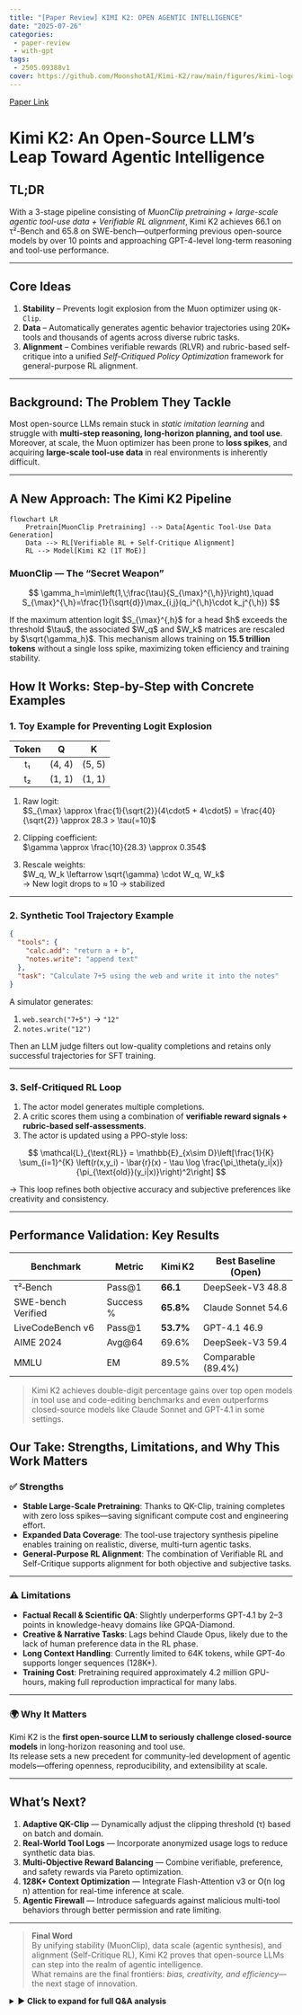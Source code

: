 ```yaml
---
title: "[Paper Review] KIMI K2: OPEN AGENTIC INTELLIGENCE"
date: "2025-07-26"
categories:
 - paper-review
 - with-gpt
tags:
 - 2505.09388v1
cover: https://github.com/MoonshotAI/Kimi-K2/raw/main/figures/kimi-logo.png
---
```


[Paper Link](https://github.com/MoonshotAI/Kimi-K2/blob/main/tech_report.pdf)

# Kimi K2: An Open-Source LLM’s Leap Toward Agentic Intelligence

## TL;DR

With a 3-stage pipeline consisting of *MuonClip pretraining + large-scale agentic tool-use data + Verifiable RL alignment*, Kimi K2 achieves 66.1 on τ²-Bench and 65.8 on SWE-bench—outperforming previous open-source models by over 10 points and approaching GPT-4-level long-term reasoning and tool-use performance.

---

## Core Ideas

1. **Stability** – Prevents logit explosion from the Muon optimizer using `QK-Clip`.
2. **Data** – Automatically generates agentic behavior trajectories using 20K+ tools and thousands of agents across diverse rubric tasks.
3. **Alignment** – Combines verifiable rewards (RLVR) and rubric-based self-critique into a unified *Self-Critiqued Policy Optimization* framework for general-purpose RL alignment.

---

## Background: The Problem They Tackle

Most open-source LLMs remain stuck in *static imitation learning* and struggle with **multi-step reasoning, long-horizon planning, and tool use**.  
Moreover, at scale, the Muon optimizer has been prone to **loss spikes**, and acquiring **large-scale tool-use data** in real environments is inherently difficult.

---

## A New Approach: **The Kimi K2 Pipeline**

```mermaid
flowchart LR
    Pretrain[MuonClip Pretraining] --> Data[Agentic Tool-Use Data Generation]
    Data --> RL[Verifiable RL + Self-Critique Alignment]
    RL --> Model[Kimi K2 (1T MoE)]
```

### MuonClip — The “Secret Weapon”

$$
\gamma_h=\min\left(1,\;\frac{\tau}{S_{\max}^{\,h}}\right),\quad
S_{\max}^{\,h}=\frac{1}{\sqrt{d}}\max_{i,j}(q_i^{\,h}\cdot k_j^{\,h})
$$

If the maximum attention logit \$S\_{\max}^{,h}\$ for a head \$h\$ exceeds the threshold \$\tau\$, the associated \$W\_q\$ and \$W\_k\$ matrices are rescaled by \$\sqrt{\gamma\_h}\$.
This mechanism allows training on **15.5 trillion tokens** without a single loss spike, maximizing token efficiency and training stability.


## How It Works: Step-by-Step with Concrete Examples

### 1. Toy Example for Preventing Logit Explosion

| Token | **Q**   | **K**   |
|:-----:|:------:|:------:|
| t₁    | (4, 4) | (5, 5) |
| t₂    | (1, 1) | (1, 1) |

1. Raw logit:  
   $S_{\max} \approx \frac{1}{\sqrt{2}}(4\cdot5 + 4\cdot5) = \frac{40}{\sqrt{2}} \approx 28.3 > \tau(=10)$

2. Clipping coefficient:  
   $\gamma \approx \frac{10}{28.3} \approx 0.354$

3. Rescale weights:  
   $W_q, W_k \leftarrow \sqrt{\gamma} \cdot W_q, W_k$  
   → New logit drops to ≈ 10 → stabilized

---

### 2. Synthetic Tool Trajectory Example

```json
{
  "tools": {
    "calc.add": "return a + b",
    "notes.write": "append text"
  },
  "task": "Calculate 7+5 using the web and write it into the notes"
}
```

A simulator generates:

1. `web.search("7+5")` → `"12"`
2. `notes.write("12")`

Then an LLM judge filters out low-quality completions and retains only successful trajectories for SFT training.

---

### 3. Self-Critiqued RL Loop

1. The actor model generates multiple completions.
2. A critic scores them using a combination of **verifiable reward signals + rubric-based self-assessments**.
3. The actor is updated using a PPO-style loss:

$$
\mathcal{L}_{\text{RL}} = \mathbb{E}_{x\sim D}\left[\frac{1}{K} \sum_{i=1}^{K} \left(r(x,y_i) - \bar{r}(x) - \tau \log \frac{\pi_\theta(y_i|x)}{\pi_{\text{old}}(y_i|x)}\right)^2\right]
$$

→ This loop refines both objective accuracy and subjective preferences like creativity and consistency.

---

## Performance Validation: Key Results

| Benchmark          | Metric    | **Kimi K2** | Best Baseline (Open) |
| ------------------ | --------- | ----------- | -------------------- |
| τ²‑Bench           | Pass\@1   | **66.1**    | DeepSeek-V3 48.8     |
| SWE-bench Verified | Success % | **65.8%**   | Claude Sonnet 54.6   |
| LiveCodeBench v6   | Pass\@1   | **53.7%**   | GPT-4.1 46.9         |
| AIME 2024          | Avg\@64   | 69.6%       | DeepSeek-V3 59.4     |
| MMLU               | EM        | 89.5%       | Comparable (89.4%)   |

> Kimi K2 achieves double-digit percentage gains over top open models in tool use and code-editing benchmarks and even outperforms closed-source models like Claude Sonnet and GPT-4.1 in some settings.


## Our Take: Strengths, Limitations, and Why This Work Matters

### ✅ Strengths

- **Stable Large-Scale Pretraining**: Thanks to QK-Clip, training completes with zero loss spikes—saving significant compute cost and engineering effort.
- **Expanded Data Coverage**: The tool-use trajectory synthesis pipeline enables training on realistic, diverse, multi-turn agentic tasks.
- **General-Purpose RL Alignment**: The combination of Verifiable RL and Self-Critique supports alignment for both objective and subjective tasks.

---

### ⚠️ Limitations

- **Factual Recall & Scientific QA**: Slightly underperforms GPT-4.1 by 2–3 points in knowledge-heavy domains like GPQA-Diamond.
- **Creative & Narrative Tasks**: Lags behind Claude Opus, likely due to the lack of human preference data in the RL phase.
- **Long Context Handling**: Currently limited to 64K tokens, while GPT-4o supports longer sequences (128K+).
- **Training Cost**: Pretraining required approximately 4.2 million GPU-hours, making full reproduction impractical for many labs.

---

### 🌍 Why It Matters

Kimi K2 is the **first open-source LLM to seriously challenge closed-source models** in long-horizon reasoning and tool use.  
Its release sets a new precedent for community-led development of agentic models—offering openness, reproducibility, and extensibility at scale.

---

## What’s Next?

1. **Adaptive QK-Clip** — Dynamically adjust the clipping threshold (τ) based on batch and domain.
2. **Real-World Tool Logs** — Incorporate anonymized usage logs to reduce synthetic data bias.
3. **Multi-Objective Reward Balancing** — Combine verifiable, preference, and safety rewards via Pareto optimization.
4. **128K+ Context Optimization** — Integrate Flash-Attention v3 or O(n log n) attention for real-time inference at scale.
5. **Agentic Firewall** — Introduce safeguards against malicious multi-tool behaviors through better permission and rate limiting.

---

> **Final Word**  
> By unifying stability (MuonClip), data scale (agentic synthesis), and alignment (Self-Critique RL), Kimi K2 proves that open-source LLMs can step into the realm of agentic intelligence.  
> What remains are the final frontiers: *bias, creativity, and efficiency*—the next stage of innovation.

<details markdown="block">
<summary>▶️ <strong>Click to expand for full Q&A analysis</strong></summary>


## Prompt 1.1.1 (Research Gap)

> *"Based on the 'Introduction' and 'Related Work' sections, what key research gap does this paper explicitly aim to address? What are the critical limitations of existing work or unanswered questions? Summarize the state of the art at the time of publication."*

### 1. Research Gap & Open Questions

**Agentic Intelligence**  
Previous LLMs focused mainly on *static imitation learning* and lacked the capacity to interact with environments, plan actions, and use tools across multiple steps.  
The authors highlight three missing pieces:

- Learning general knowledge with limited high-quality data
- Achieving *token-efficient learning* for multi-step reasoning and planning
- Generating and leveraging *massive high-quality agent behavior trajectories*

### Summary of the Core Gaps

| Category                  | Missing Component                                                                 |
|--------------------------|------------------------------------------------------------------------------------|
| **Pretraining**          | No method to maximize learning signal per token under limited high-quality tokens |
| **Optimizer Stability**  | Muon optimizer is prone to logit explosion at scale                               |
| **Agentic Data**         | Lack of large-scale, high-quality tool-use trajectories in both sim & real world  |
| **RL Alignment**         | Existing RL methods handle only verifiable tasks; subjective cases are neglected  |

### 2. Limitations of Prior Work

- **Unstable Muon Optimizer** at large scale; existing fixes like QK-Norm or SoftCap fail for MLA architecture
- **Limited Tool-Use Datasets**, such as AgentInstruct and ToolLLM, which have narrow coverage
- **RL rewards** are too rigid, favoring problems with clear success/failure (e.g. code, math) while ignoring creativity or safety

### 3. State of the Art (Mid-2025)

| Domain               | Leading Models                        | Limitation                                      |
|---------------------|----------------------------------------|------------------------------------------------|
| **Open-source LLMs**| DeepSeek-V3, Qwen3-235B                | Weak in agentic tool use vs. closed-source     |
| **Closed-source**   | GPT-4.1, Claude 4 (Opus/Sonnet)        | Not open, hard to reproduce                    |
| **Benchmarks**      | τ²‑Bench, ACEBench, SWE‑Bench          | Open models score in 45–55 range; GPT-4 ~70    |

```mermaid
flowchart LR
    A[Static imitation LLMs] -->|Limitations| B[Research Gaps]
    B --> C[Stable MuonClip pretraining]
    B --> D[Large-scale agentic tool-use data]
    B --> E[Verifiable RL + Self-Critique]
    C & D & E --> F[Kimi K2 Framework]
```

> The diagram above shows how Kimi K2 addresses each of the key research gaps with targeted innovations in pretraining, data generation, and alignment.

---

## Prompt 1.1.2 (Central Hypothesis)

> *"State the paper’s core hypothesis in a single, clear sentence of the form: ‘The authors hypothesize that \[proposed method] can overcome \[limitation] and achieve \[result].’"*

**The authors hypothesize that combining MuonClip-based token-efficient pretraining, large-scale multi-tool behavior trajectories, and Verifiable-RL alignment can overcome the limitations of optimizer instability, agentic data scarcity, and limited supervision—enabling the first open model to reach GPT-4-level performance in long-term reasoning and tool use.**

---

## Prompt 1.2.1 (Key Contributions)

> *"List the 1–3 most novel and important contributions. Identify whether each is a new architecture, learning technique, dataset, or a new application of an existing method."*

### 🎯 Top 3 Contributions

| # | Contribution Title                                                                                         | Type                                |
| - | ---------------------------------------------------------------------------------------------------------- | ----------------------------------- |
| 1 | **MuonClip Optimizer** – Logit clipping method that resolves Muon instability via scaled QK suppression    | New **optimizer**                   |
| 2 | **Large-scale Agentic Tool-Use Dataset Generator** – Auto-generates tasks using 20K tools and rich rubrics | New **dataset + generation method** |
| 3 | **Verifiable RL + Self-Critique Rubric** – A closed-loop general-purpose RL alignment strategy             | New **learning technique**          |

> Together, these contributions allowed Kimi K2 to become the first open-source model to match GPT-4-level performance on long-horizon, multi-step reasoning tasks.

---

## Prompt 1.2.2 (Authors' Claimed Strengths)

> *"From the authors’ perspective, what makes their approach better than prior work? Explain their core arguments clearly."*

| Area                      | Claimed Advantage                                                                                                                      |
| ------------------------- | -------------------------------------------------------------------------------------------------------------------------------------- |
| **1. Stable Pretraining** | MuonClip enabled training on 15.5T tokens *without a single loss spike*, outperforming AdamW or base Muon in token efficiency          |
| **2. Agentic Tool Data**  | Simulated 20K+ tools, thousands of agents, and multi-rubric tasks—ensuring coverage and quality for realistic SFT                      |
| **3. General-Purpose RL** | Combines *verifiable signals* with *self-critique rubrics* in a closed-loop PPO framework to cover both objective and subjective tasks |
| **4. Benchmark Results**  | Achieves state-of-the-art performance in tool use, coding, reasoning—often outperforming both open and closed models                   |

> In short, the authors claim superiority through *training stability*, *dataset diversity*, *broad alignment capability*, and *competitive benchmark results*.


## Prompt 1.3.1 (Step-by-Step Algorithm)

> *"Explain the core algorithm or architecture in steps. Include a toy example and define all variables."*

### 🧠 The Kimi K2 Learning Pipeline (Overview)

Kimi K2 follows a 3-stage pipeline:

1. **MuonClip Pretraining** – Stable optimization using logit clipping  
2. **Agentic Tool-Use Data Generation** – Synthetic multi-tool multi-agent trajectories  
3. **Verifiable RL + Self-Critique** – Closed-loop general-purpose reward learning

---

### 🧪 Step 1: MuonClip Pretraining

| Step | Operation               | Description                                                                 |
|------|-------------------------|-----------------------------------------------------------------------------|
| ①    | **Muon Update**         | Optimizer using RMS and Newton-Schulz approximation for stable scaling     |
| ②    | **QK-Clip Check**       | For each head, compute max logit $S_{\max}^h$ and compare to threshold $\tau$ |
| ③    | **Weight Rescale**     | If $S_{\max}^h > \tau$, rescale $W_q$ and $W_k$ using $\sqrt{\gamma_h}$     |
| ④    | **Auto-Deactivation**  | QK-Clip disables itself after logit explosion subsides                      |

#### Toy Example (1 head, 2 tokens)

| Token | **Q**   | **K**   |
|:-----:|:------:|:------:|
| t₁    | (4, 4) | (5, 5) |
| t₂    | (1, 1) | (1, 1) |

1. Compute logit:  
   $S_{\max} = \frac{1}{\sqrt{2}}(4\cdot5 + 4\cdot5) = \frac{40}{\sqrt{2}} \approx 28.3 > \tau (=10)$

2. Compute clip factor:  
   $\gamma = \frac{10}{28.3} \approx 0.354$

3. Rescale weights:  
   $W_q \leftarrow \sqrt{\gamma} \cdot W_q$, $W_k \leftarrow \sqrt{\gamma} \cdot W_k$  
   → Resulting logit ≈ 10 (stable)

---

### 🧪 Step 2: Agentic Tool-Use Data Synthesis

```mermaid
flowchart LR
    A[Define Tool Spec] --> B[Generate Agents + Tasks]
    B --> C[Simulate Tool Trajectories]
    C --> D[Filter w/ LLM Judge]
    D --> E[High-quality SFT Data]
````

#### Example JSON Input

```json
{
  "tools": {
    "calc.add": "return a + b",
    "notes.write": "append text",
    "web.search": "return top result"
  },
  "task": "Search 7+5 on the web and write to notes"
}
```

> Simulated steps:
> 1️⃣ `web.search("7+5") → "12"`
> 2️⃣ `notes.write("12")` ✅

---

### 🧪 Step 3: Verifiable RL + Self-Critique Loop

1. **Actor Rollout**: Generate K responses \$y\_1, \dots, y\_K\$
2. **Critic Scoring**: Combine objective reward \$r(x, y)\$ + rubric-based self-evaluation
3. **Policy Update**:

$$
\mathcal{L}_{\text{RL}} = \mathbb{E}_{x\sim\mathcal{D}}\left[\frac{1}{K}\sum_{i=1}^{K} \left(r(x,y_i) - \bar{r}(x) - \tau \log \frac{\pi_\theta(y_i|x)}{\pi_{\text{old}}(y_i|x)} \right)^2\right]
$$

4. **Critic Retraining**: Continually retrained using verifiable feedback
5. **Rubric Expansion**: Generalizes to subjective tasks (e.g. creativity, safety)

---

## Prompt 1.3.2 (Key Mechanism – "Secret Weapon")

> *"What is the single most critical formula, step, or architecture component in this paper?"*

### 🔥 The Secret Weapon: **QK-Clip Logit Scaling**

$$
\boxed{
\gamma_h = \min\left(1,\;\frac{\tau}{S_{\max}^{\,h}}\right)},\quad
S_{\max}^{\,h} = \frac{1}{\sqrt{d}} \max_{i,j}(q_i^{\,h} \cdot k_j^{\,h})
$$

If the attention logit for any head exceeds the threshold \$\tau\$, it is scaled down via \$\gamma\_h\$, and the corresponding \$W\_q\$, \$W\_k\$ matrices are updated:

$$
W_q^{\,h} \leftarrow \sqrt{\gamma_h} W_q^{\,h}, \quad
W_k^{\,h} \leftarrow \sqrt{\gamma_h} W_k^{\,h}
$$

This is **essential** for preventing unstable optimization in large batches and allows the model to be trained on 15.5 trillion tokens **without any resets or spikes**.

---

## Prompt 1.4.1 (Key Results)

> *"What are the most important results from the Experiments/Results section? What metrics and benchmarks were used?"*

### 📊 Summary of Results

| Area                | Benchmark & Metric         | Kimi K2 Score | SOTA/Open Baseline  |
| ------------------- | -------------------------- | ------------- | ------------------- |
| **Tool Use**        | τ²‑Bench (Pass\@1)         | **66.1**      | DeepSeek‑V3: 48.8   |
|                     | ACEBench (Accuracy)        | **76.5%**     | GPT‑4.1: 80.1%      |
| **Software Repair** | SWE‑bench Verified         | **65.8%**     | Claude Sonnet: 54.6 |
|                     | LiveCodeBench v6 (Pass\@1) | **53.7%**     | GPT‑4.1: 46.9       |
| **STEM Reasoning**  | AIME 2024 (Avg\@64)        | **69.6%**     | DeepSeek‑V3: 59.4   |
|                     | GPQA‑Diamond (Avg\@8)      | **75.1%**     | GPT‑4.1: 78±        |
| **General QA**      | MMLU (EM)                  | **89.5%**     | DeepSeek‑V3: 89.4   |
|                     | MMLU-Redux (EM)            | **92.7%**     | GPT‑4.1: 92.4       |
|                     | SimpleQA                   | **31.0%**     | GPT‑4.1: 34.2       |

> Emphasis is placed on performance in **multi-tool orchestration** and **real software issue repair**, where Kimi K2 outperforms most baselines by a wide margin.

---

## Prompt 1.4.2 (Comparative Analysis)

> *"How does the proposed method compare to baselines and SOTA models? Any weaknesses?"*

### 🆚 Comparison Summary

| Benchmark          | Kimi K2 | Baseline / SOTA      | Difference    |
| ------------------ | ------- | -------------------- | ------------- |
| τ²‑Bench (Pass\@1) | 66.1    | DeepSeek‑V3: 48.8    | **+17.3 pts** |
| SWE-bench Verified | 65.8%   | Claude Sonnet: 54.6% | **+11.2 pts** |
| LiveCodeBench v6   | 53.7%   | GPT‑4.1: 46.9%       | **+6.8 pts**  |
| MMLU (EM)          | 89.5%   | DeepSeek-V3: 89.4%   | \~Equal       |
| GPQA-Diamond       | 75.1%   | GPT‑4.1: \~78        | −2\~3 pts     |
| SimpleQA           | 31.0%   | GPT‑4.1: 34.2        | −3.2 pts      |

### ⚠️ Areas Where Kimi K2 Falls Short

| Domain                        | Weakness                  | Authors' Explanation                                |
| ----------------------------- | ------------------------- | --------------------------------------------------- |
| **Scientific QA**             | Slightly behind GPT-4.1   | Limited access to closed academic data              |
| **Factual Recall (SimpleQA)** | Lower long-tail knowledge | No large-scale web crawl                            |
| **Creativity/Narration**      | Behind Claude Opus        | RL objective favors verifiable tasks                |
| **Context Length (>128K)**    | Limited to 64K tokens     | Memory constraints; 128K training in future roadmap |

---

## Prompt 1.5.1 (Limitations – Stated & Inferred)

> *"What limitations do the authors acknowledge, and what additional ones can be inferred?"*

### ✅ Stated by Authors

* **Poor long-tail factual recall** (no web-scale corpus)
* **Underperforms in expert-level QA** (e.g. GPQA)
* **Weak on creative/narrative tasks**
* **Context length limited to 64K tokens**
* **Training requires 4.2M GPU-hours**

---

### ⚠️ Additional Inferred Limitations

* **QK-Clip hyperparameter sensitivity** – Fixed \$\tau\$ may not generalize across domains
* **Synthetic trajectory bias** – May fail on unseen real-world tool sequences
* **Reward ambiguity** – Difficult to balance creativity, safety, and correctness
* **Inference latency** – QK-Clip may slow down real-time inference
* **Carbon footprint** – 1T MoE is compute-intensive for scaling and deployment
* **Security risks** – Enhanced tool-use abilities could be misused

---

## Prompt 1.5.2 (Future Directions)

> *"What future research directions do the authors propose? Any logical next steps?"*

### 📌 From the Paper

* **Broader RL environments** (OpenAI Gym–like framework)
* **Better uncertainty modeling**
* **Tool misuse prevention patches**
* **Toxicity/hallucination control in synthetic data**
* **Longer-context scaling optimization (128K+)**
* **Community-powered open-source ecosystem**

---

### 💡 Additional Ideas

* **Adaptive QK-Clip** – Dynamic thresholding based on input
* **Real tool logs** – Augment synthetic data with real usage
* **Pareto-optimal reward mixing** – Balance multi-goal alignment
* **Green AI scheduling** – Energy-efficient training methods
* **Agentic firewall** – Tool access control for safe deployment
* **Bias auditing** – Fairness testing for low-resource groups
* **Labor impact studies** – SWE-bench shows potential for job disruption

```mermaid
graph TB
    A[Stable Pretraining] --> B[Adaptive QK‑Clip]
    A --> C[128K+ Context]
    D[Agentic Data] --> E[Real-World Logs]
    D --> F[Bias & Fairness Study]
    G[Verifiable RL] --> H[Multi-Objective Reward]
    H --> I[Agentic Firewall]
    style B fill:#E8E8FF
    style E fill:#E8E8FF
    style H fill:#E8E8FF
```

</details>

